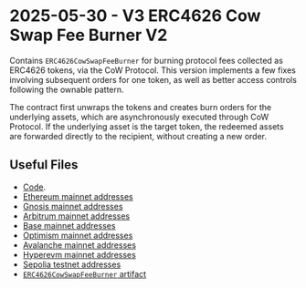 # 2025-05-30 - V3 ERC4626 Cow Swap Fee Burner V2

Contains `ERC4626CowSwapFeeBurner` for burning protocol fees collected as ERC4626 tokens, via the CoW Protocol. This version implements a few fixes involving subsequent orders for one token, as well as better access controls following the ownable pattern.

The contract first unwraps the tokens and creates burn orders for the underlying assets, which are asynchronously executed through CoW Protocol.
If the underlying asset is the target token, the redeemed assets are forwarded directly to the recipient, without creating a new order.

## Useful Files

- [Code](https://github.com/balancer/balancer-v3-monorepo/commit/84cfb0d9d0bd024f92c7a95c64ab7ab8b4c12f4b).
- [Ethereum mainnet addresses](./output/mainnet.json)
- [Gnosis mainnet addresses](./output/gnosis.json)
- [Arbitrum mainnet addresses](./output/arbitrum.json)
- [Base mainnet addresses](./output/base.json)
- [Optimism mainnet addresses](./output/optimism.json)
- [Avalanche mainnet addresses](./output/avalanche.json)
- [Hyperevm mainnet addresses](./output/hyperevm.json)
- [Sepolia testnet addresses](./output/sepolia.json)
- [`ERC4626CowSwapFeeBurner` artifact](./artifact/ERC4626CowSwapFeeBurner.json)